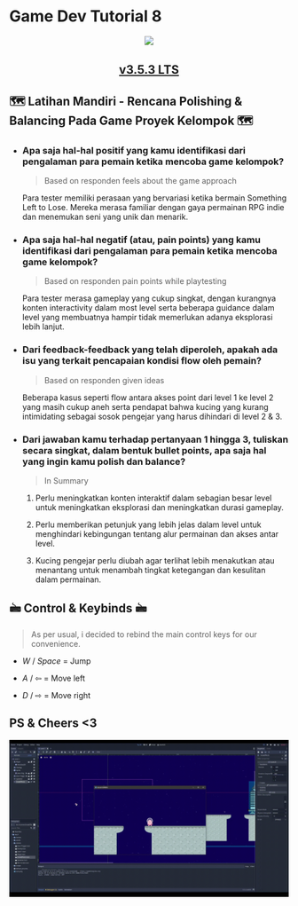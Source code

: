 # Game Dev Tutorial 8

<p align='Center'>
    <a href="https://github.com/sponsors/alexandresanlim">
        <img src="https://img.shields.io/badge/Godot-478CBF?style=for-the-badge&logo=GodotEngine&logoColor=white"/>
            <center>
                <h2>v3.5.3 LTS</h2>
            </center>  
    </a>
</p>

## 🗺️ Latihan Mandiri - Rencana Polishing & Balancing Pada Game Proyek Kelompok 🗺️

- ### Apa saja hal-hal positif yang kamu identifikasi dari pengalaman para pemain ketika mencoba game kelompok?

    > Based on responden feels about the game approach
    
    Para tester memiliki perasaan yang bervariasi ketika bermain Something Left to Lose. Mereka merasa familiar dengan gaya permainan RPG indie dan menemukan seni yang unik dan menarik.

- ### Apa saja hal-hal negatif (atau, pain points) yang kamu identifikasi dari pengalaman para pemain ketika mencoba game kelompok?

    > Based on responden pain points while playtesting
    
    Para tester merasa gameplay yang cukup singkat, dengan kurangnya konten interactivity dalam most level serta beberapa guidance dalam level yang membuatnya hampir tidak memerlukan adanya eksplorasi lebih lanjut.

- ### Dari feedback-feedback yang telah diperoleh, apakah ada isu yang terkait pencapaian kondisi flow oleh pemain?

    > Based on responden given ideas
    
    Beberapa kasus seperti flow antara akses point dari level 1 ke level 2 yang masih cukup aneh serta pendapat bahwa kucing yang kurang intimidating sebagai sosok pengejar yang harus dihindari di level 2 & 3.

- ### Dari jawaban kamu terhadap pertanyaan 1 hingga 3, tuliskan secara singkat, dalam bentuk bullet points, apa saja hal yang ingin kamu polish dan balance?

    > In Summary
    
    1. Perlu meningkatkan konten interaktif dalam sebagian besar level untuk meningkatkan eksplorasi dan meningkatkan durasi gameplay.

    2. Perlu memberikan petunjuk yang lebih jelas dalam level untuk menghindari kebingungan tentang alur permainan dan akses antar level.

    3. Kucing pengejar perlu diubah agar terlihat lebih menakutkan atau menantang untuk menambah tingkat ketegangan dan kesulitan dalam permainan.

##
## 🖮 Control & Keybinds 🖮

> As per usual, i decided to rebind the main control keys for our convenience.

- *W* / *Space* = Jump

- *A* / ⇦ = Move left

- *D* / ⇨ = Move right

##
## PS & Cheers <3

![](preview-tutorial-8.gif)